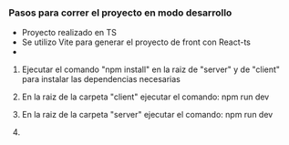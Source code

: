 ### Pasos para correr el proyecto en modo desarrollo ###

* Proyecto realizado en TS
* Se utilizo Vite para generar el proyecto de front con React-ts
* 

1) Ejecutar el comando "npm install" en la raiz de "server" y de "client" para instalar las dependencias necesarias

1) En la raiz de la carpeta "client" ejecutar el comando:
    npm run dev

2) En la raiz de la carpeta "server" ejecutar el comando:
    npm run dev

3) 

